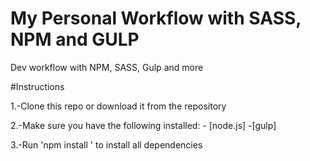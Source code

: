 # My Personal Workflow with SASS, NPM and GULP
Dev workflow with NPM, SASS, Gulp and more


#Instructions

1.-Clone this repo or download it from the repository

2.-Make sure you have the following installed:
    - [node.js]
    -[gulp]

3.-Run 'npm install ' to install all dependencies
